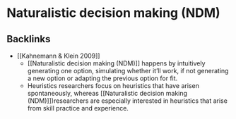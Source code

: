 # Naturalistic decision making (NDM)

## Backlinks
* [[Kahnemann & Klein 2009]]
	* [[Naturalistic decision making (NDM)]] happens by intuitively generating one option, simulating whether it’ll work, if not generating a new option or adapting the previous option for fit.
	* Heuristics researchers focus on heuristics that have arisen spontaneously, whereas [[Naturalistic decision making (NDM)]])researchers are especially interested in heuristics that arise from skill practice and experience.

<!-- {BearID:FC50753B-7257-420E-A462-0C9C53570621-1435-0000014C0978C976} -->
